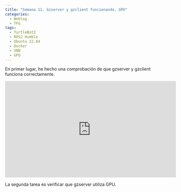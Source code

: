 ```yaml
---
title: "Semana 11. Gzserver y gzclient funcionando, GPU"
categories:
  - Weblog
  - TFG
tags:
  - TurtleBot2
  - ROS2 Humble
  - Ubuntu 22.04
  - Docker
  - VNN
  - GPU
---
```



En primer lugar, he hecho una comprobación de que gzserver y gzclient funciona correctamente.

<p align="center">
<iframe width="560" height="315" src="https://www.youtube.com/embed/Fmh1XiY4dJ4" title="YouTube video player" frameborder="0" allow="accelerometer; autoplay; clipboard-write; encrypted-media; gyroscope; picture-in-picture" allowfullscreen></iframe>
</p>

La segunda tarea es verificar que gzserver utiliza GPU. 
